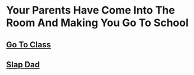 # Your Parents Have Come Into The Room And Making You Go To School

## [Go To Class](../school/class.md)
## [Slap Dad](../alarm.md)